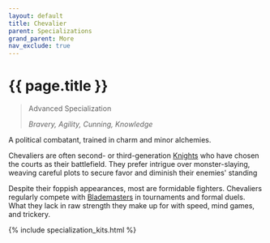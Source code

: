 ```yaml
---
layout: default
title: Chevalier
parent: Specializations
grand_parent: More
nav_exclude: true
---
```


# {{ page.title }}

> Advanced Specialization
>
> _Bravery, Agility, Cunning, Knowledge_

A political combatant, trained in charm and minor alchemies. 

Chevaliers are often second- or third-generation [Knights](knight.html) who have chosen the courts as their battlefield. They prefer intrigue over monster-slaying, weaving careful plots to secure favor and diminish their enemies' standing

Despite their foppish appearances, most are formidable fighters. Chevaliers regularly compete with [Blademasters](blademaster.html) in tournaments and formal duels. What they lack in raw strength they make up for with speed, mind games, and trickery.

{% include specialization_kits.html %}
